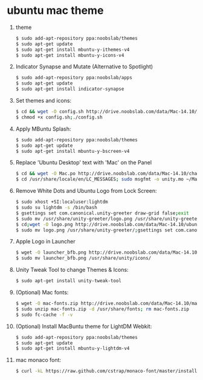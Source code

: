 ubuntu mac theme
================

1. theme 

    ```bash
    $ sudo add-apt-repository ppa:noobslab/themes
    $ sudo apt-get update
    $ sudo apt-get install mbuntu-y-ithemes-v4
    $ sudo apt-get install mbuntu-y-icons-v4
    ```


2. Indicator Synapse and Mutate (Alternative to Spotlight)

    ```bash
    $ sudo add-apt-repository ppa:noobslab/apps
    $ sudo apt-get update
    $ sudo apt-get install indicator-synapse
    ```


3. Set themes and icons:
    
    ```bash
    $ cd && wget -O config.sh http://drive.noobslab.com/data/Mac-14.10/config.sh
    $ chmod +x config.sh;./config.sh
    ```


4. Apply MBuntu Splash:

    ```bash
    $ sudo add-apt-repository ppa:noobslab/themes
    $ sudo apt-get update
    $ sudo apt-get install mbuntu-y-bscreen-v4
    ```


5. Replace 'Ubuntu Desktop' text with 'Mac' on the Panel

    ```bash
    $ cd && wget -O Mac.po http://drive.noobslab.com/data/Mac-14.10/change-name-on-panel/mac.po
    $ cd /usr/share/locale/en/LC_MESSAGES; sudo msgfmt -o unity.mo ~/Mac.po;rm ~/Mac.po;cd
    ```



6. Remove White Dots and Ubuntu Logo from Lock Screen:

    ```bash
    $ sudo xhost +SI:localuser:lightdm
    $ sudo su lightdm -s /bin/bash
    $ gsettings set com.canonical.unity-greeter draw-grid false;exit
    $ sudo mv /usr/share/unity-greeter/logo.png /usr/share/unity-greeter/logo.png.backup
    $ cd;wget -O logo.png http://drive.noobslab.com/data/Mac-14.10/ubuntu_logo.png
    $ sudo mv logo.png /usr/share/unity-greeter/;gsettings set com.canonical.unity-greeter draw-grid false
    ```



7. Apple Logo in Launcher

    ```bash
    $ wget -O launcher_bfb.png http://drive.noobslab.com/data/Mac-14.10/launcher-logo/apple/launcher_bfb.png
    $ sudo mv launcher_bfb.png /usr/share/unity/icons/
    ```


8. Unity Tweak Tool to change Themes & Icons:

    ```bash
    $ sudo apt-get install unity-tweak-tool
    ```



9. (Optional) Mac fonts:

    ```bash
    $ wget -O mac-fonts.zip http://drive.noobslab.com/data/Mac-14.10/macfonts.zip
    $ sudo unzip mac-fonts.zip -d /usr/share/fonts; rm mac-fonts.zip
    $ sudo fc-cache -f -v
    ```


10. (Optional) Install MacBuntu theme for LightDM Webkit:

    ```bash
    $ sudo add-apt-repository ppa:noobslab/themes
    $ sudo apt-get update
    $ sudo apt-get install mbuntu-y-lightdm-v4
    ```


11. mac monaco font:

    ```bash
    $ curl -kL https://raw.github.com/cstrap/monaco-font/master/install-font-ubuntu.sh | bash
    ```
